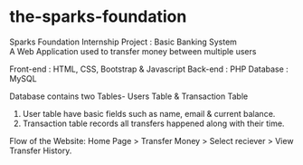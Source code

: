 # the-sparks-foundation
Sparks Foundation Internship Project : Basic Banking System  
A Web Application used to transfer money between multiple users 

Front-end : HTML, CSS, Bootstrap & Javascript 
Back-end : PHP 
Database : MySQL   

Database contains two Tables- Users Table & Transaction Table 
1. User table have basic fields such as name, email & current balance. 
2. Transaction table records all transfers happened along with their time.  

Flow of the Website: Home Page > Transfer Money > Select reciever >  View Transfer History.
